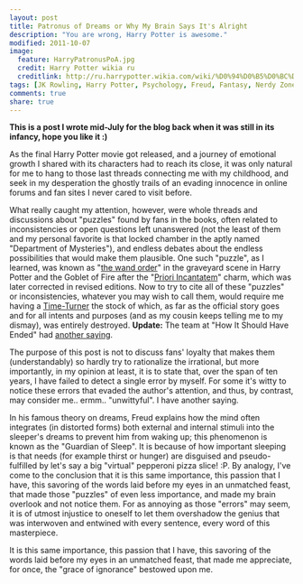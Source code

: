 ```yaml
---
layout: post
title: Patronus of Dreams or Why My Brain Says It's Alright
description: "You are wrong, Harry Potter is awesome."
modified: 2011-10-07
image:
  feature: HarryPatronusPoA.jpg
  credit: Harry Potter wikia ru
  creditlink: http://ru.harrypotter.wikia.com/wiki/%D0%94%D0%B5%D0%BC%D0%B5%D0%BD%D1%82%D0%BE%D1%80
tags: [JK Rowling, Harry Potter, Psychology, Freud, Fantasy, Nerdy Zone]
comments: true
share: true
---
```


**This is a post I wrote mid-July for the blog back when it was still in its infancy, hope you like it :)**

As the final Harry Potter movie got released, and a journey of emotional growth I shared with its  characters had to reach its close, it was only natural for me to hang to those last threads connecting me with my childhood, and seek in my desperation the ghostly trails of an evading innocence in online forums and fan sites I never cared to visit before.

What really caught my attention, however, were whole threads and discussions about "puzzles" found by fans in the books, often related to inconsistencies or open questions left unanswered (not the least of them and my personal favorite is that locked chamber in the aptly named "Department of Mysteries"), and endless debates about the endless possibilities that would make them plausible. One such "puzzle", as I learned, was known as "[the wand order](http://www.hp-lexicon.org/about/exp-wandorder.html "The wand order")" in the graveyard scene in Harry Potter and the Goblet of Fire after the "[Priori Incantatem](http://en.wikipedia.org/wiki/Magic_in_Harry_Potter#Priori_Incantatem "Priori Incantatem")" charm, which was later corrected in revised editions. Now to try to cite all of these "puzzles" or inconsistencies, whatever you may wish to call them, would require me having a [Time-Turner](http://en.wikipedia.org/wiki/Magical_objects_in_Harry_Potter#Time-Turners "Time Turner") the stock of which, as far as the official story goes and for all intents and purposes (and as my cousin keeps telling me to my dismay), was entirely destroyed. **Update:** The team at "How It Should Have Ended" had [another saying](http://www.youtube.com/watch?v=YsYWT5Q_R_w&noredirect=1 "How it should have ended").

The purpose of this post is not to discuss fans' loyalty that makes them (understandably) so hardly try to rationalize the irrational, but more importantly, in my opinion at least, it is to state that, over the span of ten years, I have failed to detect a single error by myself. For some it's witty to notice these errors that evaded the author's attention, and thus, by contrast, may consider me.. ermm.. "unwittyful". I have another saying.

In his famous theory on dreams, Freud explains how the mind often integrates (in distorted forms) both external and internal stimuli into the sleeper's dreams to prevent him from waking up; this phenomenon is known as the "Guardian of Sleep". It is because of how important sleeping is that needs (for example thirst or hunger) are disguised and pseudo-fulfilled by let's say a big "virtual" pepperoni pizza slice! :P. By analogy, I've come to the conclusion that it is this same importance, this passion that I have, this savoring of the words laid before my eyes in an unmatched feast, that made those "puzzles" of even less importance, and made my brain overlook and not notice them. For as annoying as those "errors" may seem, it is of utmost injustice to oneself to let them overshadow the genius that was interwoven and entwined with every sentence, every word of this masterpiece.

It is this same importance, this passion that I have, this savoring of the words laid before my eyes in an unmatched feast, that made me appreciate, for once, the "grace of ignorance" bestowed upon me.